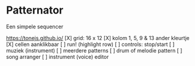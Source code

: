 # Patternator


Een simpele sequencer

https://tonejs.github.io/
[X] grid: 16 x 12
[X] kolom 1, 5, 9 & 13 ander kleurtje
[X] cellen aanklikbaar
[ ] run! (highlight row)
[ ] controls: stop/start
[ ] muziek (instrument)
[ ] meerdere patterns
[ ] drum of melodie pattern
[ ] song arranger
[ ] instrument (voice) editor
